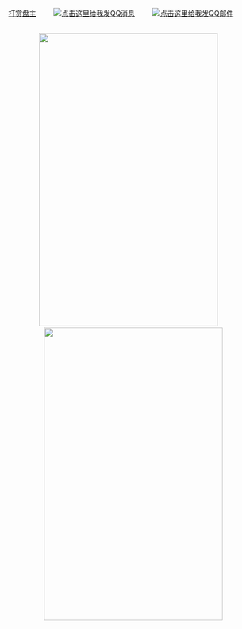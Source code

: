 [打赏盘主](http://xyfhm.3vhost.net/)&nbsp;&nbsp;&nbsp;&nbsp;&nbsp;&nbsp;&nbsp;&nbsp;
[<img border="0" src="http://wpa.qq.com/pa?p=2:1301843519:52" alt="点击这里给我发QQ消息" title="点击这里给我QQ发消息"/>](http://wpa.qq.com/msgrd?v=3&uin=1301843519&site=qq&menu=yes)&nbsp;&nbsp;&nbsp;&nbsp;&nbsp;&nbsp;&nbsp;&nbsp;
[<img border="0" src="https://rescdn.qqmail.com/zh_CN/htmledition/images/function/qm_open/ico_mailme_12.png" alt="点击这里给我发QQ邮件" title="点击这里给我发QQ邮件"/>](https://mail.qq.com/cgi-bin/qm_share?t=qm_mailme&email=1301843519@qq.com)
</br>
</br>
<div align="center">
<img src="http://ieapeh_690.201103.liwu.bi/zf/imgs/hbm.png" height="590" width="360" >
&nbsp;&nbsp;&nbsp;&nbsp;
<img src="http://ieapeh_690.201103.liwu.bi/zf/imgs/zc.jpg" height="590" width="360" >
</div>
